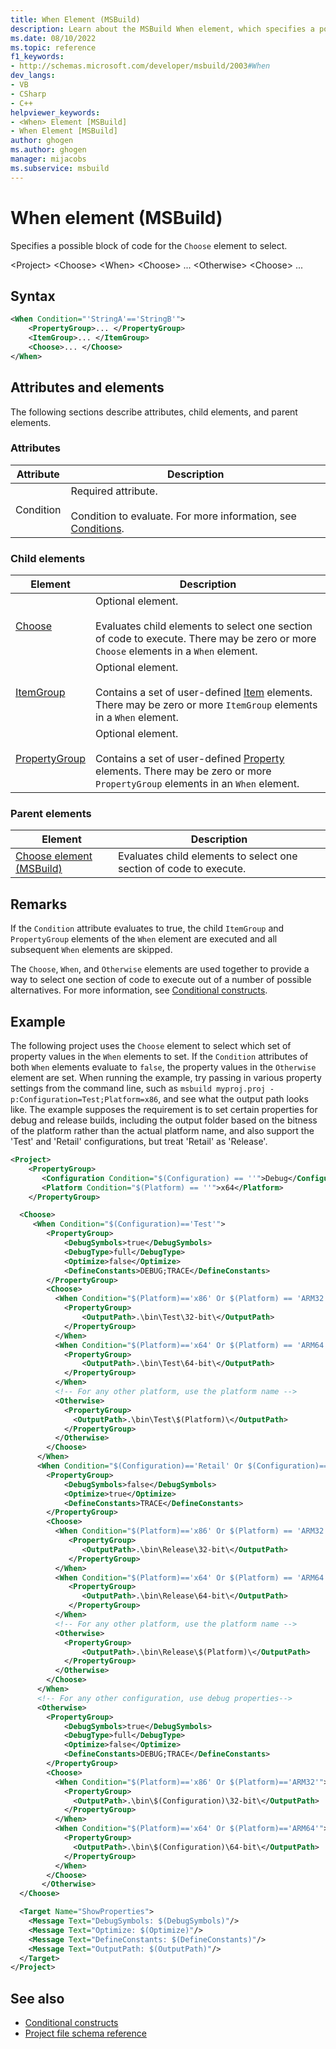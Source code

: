 ```yaml
---
title: When Element (MSBuild)
description: Learn about the MSBuild When element, which specifies a possible block of code for the Choose element to select.
ms.date: 08/10/2022
ms.topic: reference
f1_keywords:
- http://schemas.microsoft.com/developer/msbuild/2003#When
dev_langs:
- VB
- CSharp
- C++
helpviewer_keywords:
- <When> Element [MSBuild]
- When Element [MSBuild]
author: ghogen
ms.author: ghogen
manager: mijacobs
ms.subservice: msbuild
---
```

# When element (MSBuild)

Specifies a possible block of code for the `Choose` element to select.

 \<Project>
 \<Choose>
 \<When>
 \<Choose>
 ...
 \<Otherwise>
 \<Choose>
 ...

## Syntax

```xml
<When Condition="'StringA'=='StringB'">
    <PropertyGroup>... </PropertyGroup>
    <ItemGroup>... </ItemGroup>
    <Choose>... </Choose>
</When>
```

## Attributes and elements

 The following sections describe attributes, child elements, and parent elements.

### Attributes

|Attribute|Description|
|---------------|-----------------|
|Condition|Required attribute.<br /><br /> Condition to evaluate. For more information, see [Conditions](../msbuild/msbuild-conditions.md).|

### Child elements

|Element|Description|
|-------------|-----------------|
|[Choose](../msbuild/choose-element-msbuild.md)|Optional element.<br /><br /> Evaluates child elements to select one section of code to execute. There may be zero or more `Choose` elements in a `When` element.|
|[ItemGroup](../msbuild/itemgroup-element-msbuild.md)|Optional element.<br /><br /> Contains a set of user-defined [Item](../msbuild/item-element-msbuild.md) elements. There may be zero or more `ItemGroup` elements in a `When` element.|
|[PropertyGroup](../msbuild/propertygroup-element-msbuild.md)|Optional element.<br /><br /> Contains a set of user-defined [Property](../msbuild/property-element-msbuild.md) elements. There may be zero or more `PropertyGroup` elements in an `When` element.|

### Parent elements

|Element|Description|
|-------------|-----------------|
|[Choose element (MSBuild)](../msbuild/choose-element-msbuild.md)|Evaluates child elements to select one section of code to execute.|

## Remarks

 If the `Condition` attribute evaluates to true, the child `ItemGroup` and `PropertyGroup` elements of the `When` element are executed and all subsequent `When` elements are skipped.

 The `Choose`, `When`, and `Otherwise` elements are used together to provide a way to select one section of code to execute out of a number of possible alternatives. For more information, see [Conditional constructs](../msbuild/msbuild-conditional-constructs.md).

## Example

 The following project uses the `Choose` element to select which set of property values in the `When` elements to set. If the `Condition` attributes of both `When` elements evaluate to `false`, the property values in the `Otherwise` element are set. When running the example, try passing in various property settings from the command line, such as `msbuild myproj.proj -p:Configuration=Test;Platform=x86`, and see what the output path looks like. The example supposes the requirement is to set certain properties for debug and release builds, including the output folder based on the bitness of the platform rather than the actual platform name, and also support the 'Test' and 'Retail' configurations, but treat 'Retail' as 'Release'.

```xml
<Project>
    <PropertyGroup>
       <Configuration Condition="$(Configuration) == ''">Debug</Configuration>
       <Platform Condition="$(Platform) == ''">x64</Platform>
    </PropertyGroup>

  <Choose>
     <When Condition="$(Configuration)=='Test'">
        <PropertyGroup>
            <DebugSymbols>true</DebugSymbols>
            <DebugType>full</DebugType>
            <Optimize>false</Optimize>
            <DefineConstants>DEBUG;TRACE</DefineConstants>
        </PropertyGroup>
        <Choose>
          <When Condition="$(Platform)=='x86' Or $(Platform) == 'ARM32'">
            <PropertyGroup>
                <OutputPath>.\bin\Test\32-bit\</OutputPath>
            </PropertyGroup>
          </When>
          <When Condition="$(Platform)=='x64' Or $(Platform) == 'ARM64'">
            <PropertyGroup>
                <OutputPath>.\bin\Test\64-bit\</OutputPath>
            </PropertyGroup>
          </When>
          <!-- For any other platform, use the platform name -->
          <Otherwise>
            <PropertyGroup>
              <OutputPath>.\bin\Test\$(Platform)\</OutputPath>
            </PropertyGroup>
          </Otherwise>
        </Choose>
      </When>
      <When Condition="$(Configuration)=='Retail' Or $(Configuration)=='Release'">
        <PropertyGroup>
            <DebugSymbols>false</DebugSymbols>
            <Optimize>true</Optimize>
            <DefineConstants>TRACE</DefineConstants>
        </PropertyGroup>
        <Choose>
          <When Condition="$(Platform)=='x86' Or $(Platform) == 'ARM32'">
             <PropertyGroup>
                <OutputPath>.\bin\Release\32-bit\</OutputPath>
             </PropertyGroup>
          </When>
          <When Condition="$(Platform)=='x64' Or $(Platform) == 'ARM64'">
             <PropertyGroup>
                <OutputPath>.\bin\Release\64-bit\</OutputPath>
             </PropertyGroup>
          </When>
          <!-- For any other platform, use the platform name -->
          <Otherwise>
            <PropertyGroup>
                <OutputPath>.\bin\Release\$(Platform)\</OutputPath>
            </PropertyGroup>
          </Otherwise>
        </Choose>
      </When>
      <!-- For any other configuration, use debug properties-->
      <Otherwise>
        <PropertyGroup>
            <DebugSymbols>true</DebugSymbols>
            <DebugType>full</DebugType>
            <Optimize>false</Optimize>
            <DefineConstants>DEBUG;TRACE</DefineConstants>
        </PropertyGroup>
        <Choose>
          <When Condition="$(Platform)=='x86' Or $(Platform)=='ARM32'">
            <PropertyGroup>
              <OutputPath>.\bin\$(Configuration)\32-bit\</OutputPath>
            </PropertyGroup>
          </When>
          <When Condition="$(Platform)=='x64' Or $(Platform)=='ARM64'">
            <PropertyGroup>
              <OutputPath>.\bin\$(Configuration)\64-bit\</OutputPath>
            </PropertyGroup>
          </When>
        </Choose>
       </Otherwise>
  </Choose>

  <Target Name="ShowProperties">
    <Message Text="DebugSymbols: $(DebugSymbols)"/>
    <Message Text="Optimize: $(Optimize)"/>
    <Message Text="DefineConstants: $(DefineConstants)"/>
    <Message Text="OutputPath: $(OutputPath)"/>
  </Target>
</Project>
```

## See also

- [Conditional constructs](../msbuild/msbuild-conditional-constructs.md)
- [Project file schema reference](../msbuild/msbuild-project-file-schema-reference.md)
